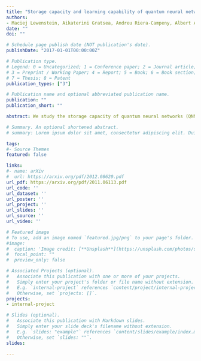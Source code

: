 ```yaml
---
title: "Storage capacity and learning capability of quantum neural networks"
authors:
- Maciej Lewenstein, Aikaterini Gratsea, Andreu Riera-Campeny, Albert Aloy, Valentin Kasper, Anna Sanpera
date: ""
doi: ""

# Schedule page publish date (NOT publication's date).
publishDate: "2017-01-01T00:00:00Z"

# Publication type.
# Legend: 0 = Uncategorized; 1 = Conference paper; 2 = Journal article;
# 3 = Preprint / Working Paper; 4 = Report; 5 = Book; 6 = Book section;
# 7 = Thesis; 8 = Patent
publication_types: ["3"]

# Publication name and optional abbreviated publication name.
publication: ""
publication_short: ""

abstract: We study the storage capacity of quantum neural networks (QNNs) described as completely positive trace preserving (CPTP) maps, which act on an $N$-dimensional Hilbert space. We demonstrate that QNNs can store up to $N$ linearly independent pure states and provide the structure of the corresponding maps. While the storage capacity of a classical Hopfield network scales linearly with the number of neurons, we show that QNNs can store an exponential number of linearly independent states. We estimate, employing the Gardner program, the relative volume of CPTP maps with $M$ stationary states. The volume decreases exponentially with $M$ and shrinks to zero for $M\geq N+1$. We generalize our results to QNNs storing mixed states as well as input-output relations for feed-forward QNNs. Our approach opens the path to relate storage properties of QNNs to the quantum properties of the input-output states. This paper is dedicated to the memory of Peter Wittek.

# Summary. An optional shortened abstract.
# summary: Lorem ipsum dolor sit amet, consectetur adipiscing elit. Duis posuere tellus ac convallis placerat. Proin tincidunt magna sed ex sollicitudin condimentum.

tags:
#- Source Themes
featured: false

links:
#- name: arXiv
#  url: https://arxiv.org/pdf/2012.08620.pdf 
url_pdf: https://arxiv.org/pdf/2011.06113.pdf
url_code: ''
url_dataset: ''
url_poster: ''
url_project: ''
url_slides: ''
url_source: ''
url_video: ''

# Featured image
# To use, add an image named `featured.jpg/png` to your page's folder. 
#image:
#  caption: 'Image credit: [**Unsplash**](https://unsplash.com/photos/s9CC2SKySJM)'
#  focal_point: ""
#  preview_only: false

# Associated Projects (optional).
#   Associate this publication with one or more of your projects.
#   Simply enter your project's folder or file name without extension.
#   E.g. `internal-project` references `content/project/internal-project/index.md`.
#   Otherwise, set `projects: []`.
projects:
- internal-project

# Slides (optional).
#   Associate this publication with Markdown slides.
#   Simply enter your slide deck's filename without extension.
#   E.g. `slides: "example"` references `content/slides/example/index.md`.
#   Otherwise, set `slides: ""`.
slides:

---
```




